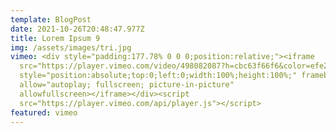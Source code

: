```yaml
---
template: BlogPost
date: 2021-10-26T20:48:47.977Z
title: Lorem Ipsum 9
img: /assets/images/tri.jpg
vimeo: <div style="padding:177.78% 0 0 0;position:relative;"><iframe
  src="https://player.vimeo.com/video/498082087?h=cbc63f66f6&color=efe200&title=0&byline=0&portrait=0"
  style="position:absolute;top:0;left:0;width:100%;height:100%;" frameborder="0"
  allow="autoplay; fullscreen; picture-in-picture"
  allowfullscreen></iframe></div><script
  src="https://player.vimeo.com/api/player.js"></script>
featured: vimeo
---
```

